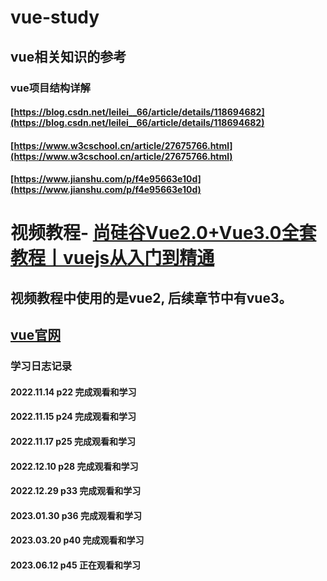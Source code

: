 # vue-study

## vue相关知识的参考

### vue项目结构详解

#### [https://blog.csdn.net/leilei__66/article/details/118694682](https://blog.csdn.net/leilei__66/article/details/118694682)
#### [https://www.w3cschool.cn/article/27675766.html](https://www.w3cschool.cn/article/27675766.html)
#### [https://www.jianshu.com/p/f4e95663e10d](https://www.jianshu.com/p/f4e95663e10d)

# 视频教程- [尚硅谷Vue2.0+Vue3.0全套教程丨vuejs从入门到精通 ](https://www.bilibili.com/video/BV1Zy4y1K7SH)

## 视频教程中使用的是vue2, 后续章节中有vue3。

## [vue官网](https://cn.vuejs.org/guide/quick-start.html)

### 学习日志记录

#### 2022.11.14 p22 完成观看和学习

#### 2022.11.15 p24 完成观看和学习

#### 2022.11.17 p25 完成观看和学习

#### 2022.12.10 p28 完成观看和学习

#### 2022.12.29 p33 完成观看和学习

#### 2023.01.30 p36 完成观看和学习

#### 2023.03.20 p40 完成观看和学习

#### 2023.06.12 p45 正在观看和学习
